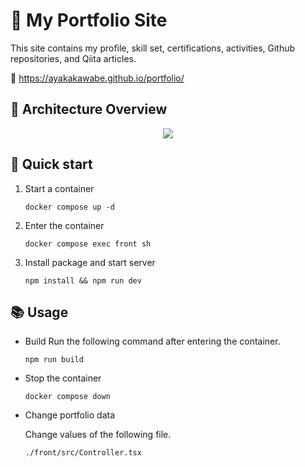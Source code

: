# 👻 My Portfolio Site
This site contains my profile, skill set, certifications, activities, Github repositories, and Qiita articles.

🔗 https://ayakakawabe.github.io/portfolio/
## 👾 Architecture Overview
<div align="center" width="100%"><img src="https://github.com/ayakakawabe/portfolio/assets/103473179/e6096742-6253-4bb9-8127-ad75d5ead6d1" /></div>

## 🚀 Quick start
1. Start a container
    ```
    docker compose up -d
    ```
2. Enter the container
    ```
    docker compose exec front sh
    ```
3. Install package and start server
    ```
    npm install && npm run dev
    ```

## 📚 Usage
* Build
    Run the following command after entering the container.
    ```
    npm run build
    ```
* Stop the container
    ```
    docker compose down
    ```
* Change portfolio data
  
  Change values of the following file.
  ```
  ./front/src/Controller.tsx
  ``` 
